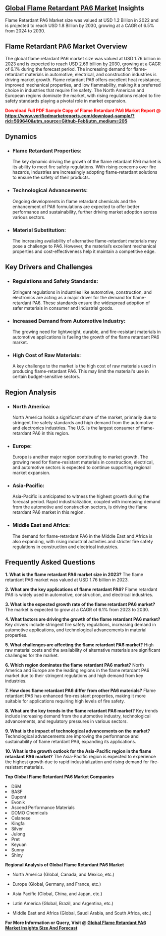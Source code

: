 <h2><a href="https://www.verifiedmarketreports.com/download-sample/?rid=569640&amp;utm_source=Github&amp;utm_medium=205" target="_blank">Global Flame Retardant PA6 Market</a> Insights</h2><p>Flame Retardant PA6 Market size was valued at USD 1.2 Billion in 2022 and is projected to reach USD 1.8 Billion by 2030, growing at a CAGR of 6.5% from 2024 to 2030.</p><p> <h2>Flame Retardant PA6 Market Overview</h2> <p>The global flame retardant PA6 market size was valued at USD 1.76 billion in 2023 and is expected to reach USD 2.69 billion by 2030, growing at a CAGR of 6.1% during the forecast period. The increasing demand for flame-retardant materials in automotive, electrical, and construction industries is driving market growth. Flame retardant PA6 offers excellent heat resistance, improved mechanical properties, and low flammability, making it a preferred choice in industries that require fire safety. The North American and European regions dominate the market, with rising regulations related to fire safety standards playing a pivotal role in market expansion.</p> <p><strong><p><span class=""><span style="color: #ff0000;"><strong>Download Full PDF Sample Copy of Flame Retardant PA6 Market Report</strong> @ </span><a href="https://www.verifiedmarketreports.com/download-sample/?rid=569640&amp;utm_source=Github-Feb&amp;utm_medium=205" target="_blank">https://www.verifiedmarketreports.com/download-sample/?rid=569640&amp;utm_source=Github-Feb&amp;utm_medium=205</a></span></p></strong></p> <h2>Dynamics</h2> <ul> <li><h3>Flame Retardant Properties:</h3> The key dynamic driving the growth of the flame retardant PA6 market is its ability to meet fire safety regulations. With rising concerns over fire hazards, industries are increasingly adopting flame-retardant solutions to ensure the safety of their products.</li> <li><h3>Technological Advancements:</h3> Ongoing developments in flame retardant chemicals and the enhancement of PA6 formulations are expected to offer better performance and sustainability, further driving market adoption across various sectors.</li> <li><h3>Material Substitution:</h3> The increasing availability of alternative flame-retardant materials may pose a challenge to PA6. However, the material’s excellent mechanical properties and cost-effectiveness help it maintain a competitive edge.</li> </ul> <h2>Key Drivers and Challenges</h2> <ul> <li><h3>Regulations and Safety Standards:</h3> Stringent regulations in industries like automotive, construction, and electronics are acting as a major driver for the demand for flame-retardant PA6. These standards ensure the widespread adoption of safer materials in consumer and industrial goods.</li> <li><h3>Increased Demand from Automotive Industry:</h3> The growing need for lightweight, durable, and fire-resistant materials in automotive applications is fueling the growth of the flame retardant PA6 market.</li> <li><h3>High Cost of Raw Materials:</h3> A key challenge to the market is the high cost of raw materials used in producing flame-retardant PA6. This may limit the material's use in certain budget-sensitive sectors.</li> </ul> <h2>Region Analysis</h2> <ul> <li><h3>North America:</h3> North America holds a significant share of the market, primarily due to stringent fire safety standards and high demand from the automotive and electronics industries. The U.S. is the largest consumer of flame-retardant PA6 in this region.</li> <li><h3>Europe:</h3> Europe is another major region contributing to market growth. The growing need for flame-resistant materials in construction, electrical, and automotive sectors is expected to continue supporting regional market expansion.</li> <li><h3>Asia-Pacific:</h3> Asia-Pacific is anticipated to witness the highest growth during the forecast period. Rapid industrialization, coupled with increasing demand from the automotive and construction sectors, is driving the flame retardant PA6 market in this region.</li> <li><h3>Middle East and Africa:</h3> The demand for flame-retardant PA6 in the Middle East and Africa is also expanding, with rising industrial activities and stricter fire safety regulations in construction and electrical industries.</li> </ul> <h2>Frequently Asked Questions</h2> <p><strong>1. What is the flame retardant PA6 market size in 2023?</strong> The flame retardant PA6 market was valued at USD 1.76 billion in 2023.</p> <p><strong>2. What are the key applications of flame retardant PA6?</strong> Flame retardant PA6 is widely used in automotive, construction, and electrical industries.</p> <p><strong>3. What is the expected growth rate of the flame retardant PA6 market?</strong> The market is expected to grow at a CAGR of 6.1% from 2023 to 2030.</p> <p><strong>4. What factors are driving the growth of the flame retardant PA6 market?</strong> Key drivers include stringent fire safety regulations, increasing demand in automotive applications, and technological advancements in material properties.</p> <p><strong>5. What challenges are affecting the flame retardant PA6 market?</strong> High raw material costs and the availability of alternative materials are significant challenges for the market.</p> <p><strong>6. Which region dominates the flame retardant PA6 market?</strong> North America and Europe are the leading regions in the flame retardant PA6 market due to their stringent regulations and high demand from key industries.</p> <p><strong>7. How does flame retardant PA6 differ from other PA6 materials?</strong> Flame retardant PA6 has enhanced fire-resistant properties, making it more suitable for applications requiring high levels of fire safety.</p> <p><strong>8. What are the key trends in the flame retardant PA6 market?</strong> Key trends include increasing demand from the automotive industry, technological advancements, and regulatory pressures in various sectors.</p> <p><strong>9. What is the impact of technological advancements on the market?</strong> Technological advancements are improving the performance and sustainability of flame retardant PA6, expanding its applications.</p> <p><strong>10. What is the growth outlook for the Asia-Pacific region in the flame retardant PA6 market?</strong> The Asia-Pacific region is expected to experience the highest growth due to rapid industrialization and rising demand for fire-resistant materials.</p> </p><p><strong>Top Global Flame Retardant PA6 Market Companies</strong></p><div data-test-id=""><p><li>DSM</li><li> BASF</li><li> Dupont</li><li> Evonik</li><li> Ascend Performance Materials</li><li> DOMO Chemicals</li><li> Celanese</li><li> Kingfa</li><li> Silver</li><li> Julong</li><li> Pret</li><li> Keyuan</li><li> Sunny</li><li> Shiny</li></p><div><strong>Regional Analysis of&nbsp;Global Flame Retardant PA6 Market</strong></div><ul><li dir="ltr"><p dir="ltr">North America&nbsp;(Global, Canada, and Mexico, etc.)</p></li><li dir="ltr"><p dir="ltr">Europe (Global, Germany, and France, etc.)</p></li><li dir="ltr"><p dir="ltr">Asia Pacific&nbsp;(Global, China, and Japan, etc.)</p></li><li dir="ltr"><p dir="ltr">Latin America&nbsp;(Global, Brazil, and Argentina, etc.)</p></li><li dir="ltr">Middle East and Africa&nbsp;(Global, Saudi Arabia, and South Africa, etc.)</li></ul><p><strong>For More Information or Query, Visit @&nbsp;</strong><strong><a href="https://www.verifiedmarketreports.com/product/flame-retardant-pa6-market/?utm_source=Github&amp;utm_medium=205" target="_blank">Global Flame Retardant PA6 Market Insights Size And Forecast</a></strong></p></div>
